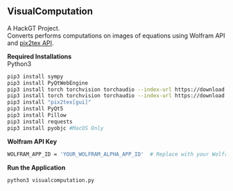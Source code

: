 ## VisualComputation
A HackGT Project. \
Converts performs computations on images of equations using Wolfram API and [pix2tex API](https://github.com/lukas-blecher/LaTeX-OCR).

**Required Installations** \
Python3
```sh
pip3 install sympy
pip3 install PyQtWebEngine
pip3 install torch torchvision torchaudio --index-url https://download.pytorch.org/whl/cpu
pip3 install torch torchvision torchaudio --index-url https://download.pytorch.org/whl/cu117
pip3 install "pix2tex[gui]"
pip3 install PyQt5
pip3 install Pillow
pip3 install requests
pip3 install pyobjc #MacOS Only
```
**Wolfram API Key**
```sh
WOLFRAM_APP_ID = 'YOUR_WOLFRAM_ALPHA_APP_ID'  # Replace with your Wolfram App ID
```
**Run the Application**
```sh
python3 visualcomputation.py
```

